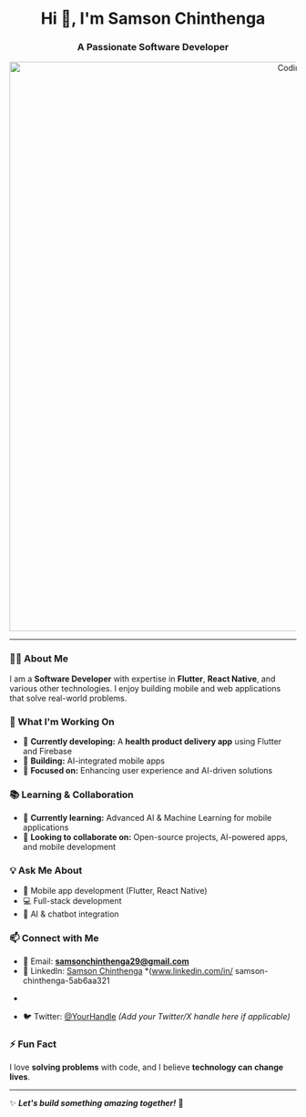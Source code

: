 <h1 align="center">Hi 👋, I'm Samson Chinthenga</h1>
<h3 align="center">A Passionate Software Developer</h3>

<p align="center">
  <img src="https://media.giphy.com/media/lXHwJv89PvdN200Anr/giphy.gif?cid=790b7611fpdu2hjcvmnyfs04b8f1oogmauofbg3rjyjvo4si&ep=v1_gifs_search&rid=giphy.gif&ct=g" width="1000" alt="Coding GIF">
</p>

---

### 👨‍💻 About Me  
I am a **Software Developer** with expertise in **Flutter**, **React Native**, and various other technologies. I enjoy building mobile and web applications that solve real-world problems.

### 🚀 What I'm Working On  
- 🔭 **Currently developing:** A **health product delivery app** using Flutter and Firebase  
- 📱 **Building:** AI-integrated mobile apps  
- 🎯 **Focused on:** Enhancing user experience and AI-driven solutions  

### 📚 Learning & Collaboration  
- 🌱 **Currently learning:** Advanced AI & Machine Learning for mobile applications  
- 👯 **Looking to collaborate on:** Open-source projects, AI-powered apps, and mobile development  

### 💡 Ask Me About  
- 📱 Mobile app development (Flutter, React Native)  
- 💻 Full-stack development  
- 🤖 AI & chatbot integration  

### 📫 Connect with Me  
- 📧 Email: **samsonchinthenga29@gmail.com**  
- 💼 LinkedIn: [Samson Chinthenga](#) *(www.linkedin.com/in/
samson-chinthenga-5ab6aa321
*  
- 🐦 Twitter: [@YourHandle](#) *(Add your Twitter/X handle here if applicable)*  

### ⚡ Fun Fact  
I love **solving problems** with code, and I believe **technology can change lives**.  

---

✨ **_Let's build something amazing together!_** 🚀
